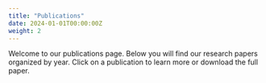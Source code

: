 ```yaml
---
title: "Publications"
date: 2024-01-01T00:00:00Z
weight: 2
---
```

Welcome to our publications page. Below you will find our research papers organized by year. Click on a publication to learn more or download the full paper.
